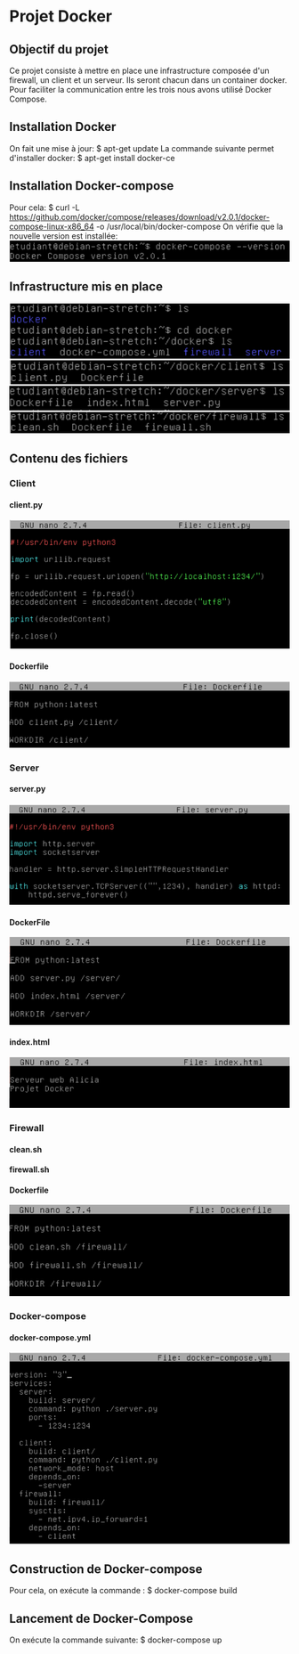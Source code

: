 # Projet Docker
## Objectif du projet
Ce projet consiste à mettre en place une infrastructure composée d'un firewall, un client et un serveur. Ils seront chacun dans un container docker. Pour faciliter la communication entre les trois nous avons utilisé Docker Compose.

## Installation Docker
On fait une mise à jour: $ apt-get update
La commande suivante permet d'installer docker: $ apt-get install docker-ce

## Installation Docker-compose
Pour cela: $ curl -L https://github.com/docker/compose/releases/download/v2.0.1/docker-compose-linux-x86_64 -o /usr/local/bin/docker-compose
On vérifie que la nouvelle version est installée: 
![image](version_docker.png)

## Infrastructure mis en place

![image](infrastructure_11.png)
![image](infrastructure_2.png)
![image](infrastructure_3.png)
![image](infrastructure_4.png)

## Contenu des fichiers

### Client
#### client.py
![image](client1_py.png)
#### Dockerfile
![image](Dockerfile_client.png)

### Server
#### server.py
![image](server_py.png)
#### DockerFile
![image](Dockerfile_server.png)
#### index.html
![image](index_html.png)

### Firewall
#### clean.sh
#### firewall.sh
#### Dockerfile
![image](Dockerfile_firewall.png)

### Docker-compose
#### docker-compose.yml
![image](docker_compose_yml.png)

## Construction de Docker-compose 
Pour cela, on exécute la commande : $ docker-compose build

## Lancement de Docker-Compose
On exécute la commande suivante: $ docker-compose up
